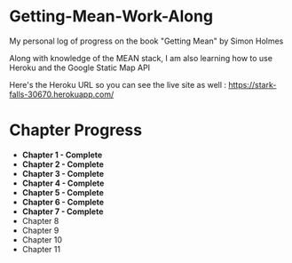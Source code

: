 # Getting-Mean-Work-Along

My personal log of progress on the book "Getting Mean" by Simon Holmes

Along with knowledge of the MEAN stack, I am also learning how to use Heroku and the Google Static Map API

Here's the Heroku URL so you can see the live site as well : https://stark-falls-30670.herokuapp.com/

# Chapter Progress

- **Chapter 1 - Complete**
- **Chapter 2 - Complete**
- **Chapter 3 - Complete**
- **Chapter 4 - Complete**
- **Chapter 5 - Complete**
- **Chapter 6 - Complete**
- **Chapter 7 - Complete**
- Chapter 8
- Chapter 9
- Chapter 10
- Chapter 11
